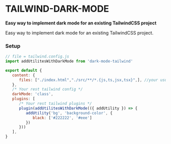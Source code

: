 
# TAILWIND-DARK-MODE

**Easy way to implement dark mode for an existing TailwindCSS project**

Easy way to implement dark mode for an existing TailwindCSS project.

### Setup

```js
// file = tailwind.config.js
import addUtilitesWithDarkMode from 'dark-mode-tailwind'

export default {
   content: {
      files: ["./index.html","./src/**/*.{js,ts,jsx,tsx}",], //your usual path for tailwind
   },
   /* Your rest tailwind config */
   darkMode: 'class',
   plugins: [
      /* Your rest tailwind plugins */
      plugin(addUtilitesWithDarkMode(({ addUtility }) => {
         addUtility('bg', 'background-color', {
            black: ['#222222', '#eee']
         })
      }))
   ],
}
```
